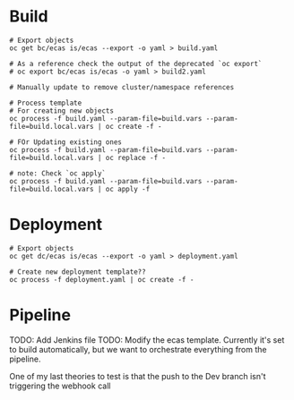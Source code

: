 # Build
```
# Export objects
oc get bc/ecas is/ecas --export -o yaml > build.yaml

# As a reference check the output of the deprecated `oc export`
# oc export bc/ecas is/ecas -o yaml > build2.yaml

# Manually update to remove cluster/namespace references

# Process template
# For creating new objects
oc process -f build.yaml --param-file=build.vars --param-file=build.local.vars | oc create -f -

# FOr Updating existing ones
oc process -f build.yaml --param-file=build.vars --param-file=build.local.vars | oc replace -f -

# note: Check `oc apply`
oc process -f build.yaml --param-file=build.vars --param-file=build.local.vars | oc apply -f

```

# Deployment
```
# Export objects
oc get dc/ecas is/ecas --export -o yaml > deployment.yaml

# Create new deployment template??
oc process -f deployment.yaml | oc create -f -
```

# Pipeline
TODO: Add Jenkins file
TODO: Modify the ecas template.  Currently it's set to build automatically, but we want to orchestrate everything from the pipeline.

One of my last theories to test is that the push to the Dev branch isn't triggering the webhook call